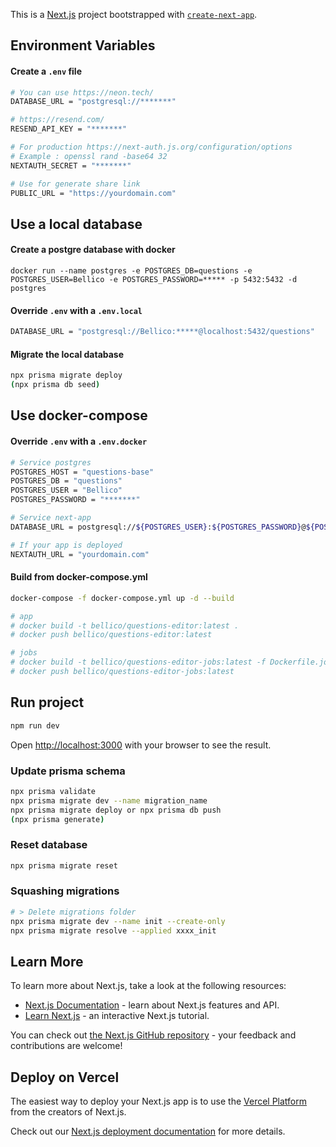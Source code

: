 This is a [Next.js](https://nextjs.org/) project bootstrapped with [`create-next-app`](https://github.com/vercel/next.js/tree/canary/packages/create-next-app).

## Environment Variables

#### Create a **`.env`** file

```bash
# You can use https://neon.tech/
DATABASE_URL = "postgresql://*******"

# https://resend.com/
RESEND_API_KEY = "*******"

# For production https://next-auth.js.org/configuration/options
# Example : openssl rand -base64 32
NEXTAUTH_SECRET = "*******"

# Use for generate share link
PUBLIC_URL = "https://yourdomain.com"
```

## Use a local database

#### Create a postgre database with docker

```
docker run --name postgres -e POSTGRES_DB=questions -e POSTGRES_USER=Bellico -e POSTGRES_PASSWORD=***** -p 5432:5432 -d postgres
```

#### Override **`.env`** with a **`.env.local`**

```bash
DATABASE_URL = "postgresql://Bellico:*****@localhost:5432/questions"
```

#### Migrate the local database

```bash
npx prisma migrate deploy
(npx prisma db seed)
```

## Use docker-compose

#### Override **`.env`** with a **`.env.docker`**

```bash
# Service postgres
POSTGRES_HOST = "questions-base"
POSTGRES_DB = "questions"
POSTGRES_USER = "Bellico"
POSTGRES_PASSWORD = "*******"

# Service next-app
DATABASE_URL = postgresql://${POSTGRES_USER}:${POSTGRES_PASSWORD}@${POSTGRES_HOST}:5432/${POSTGRES_DB}

# If your app is deployed
NEXTAUTH_URL = "yourdomain.com"
```

#### Build from docker-compose.yml

```bash
docker-compose -f docker-compose.yml up -d --build

# app
# docker build -t bellico/questions-editor:latest .
# docker push bellico/questions-editor:latest

# jobs
# docker build -t bellico/questions-editor-jobs:latest -f Dockerfile.jobs .
# docker push bellico/questions-editor-jobs:latest
```

## Run project


```bash
npm run dev
```

Open [http://localhost:3000](http://localhost:3000) with your browser to see the result.

### Update prisma schema

```bash
npx prisma validate
npx prisma migrate dev --name migration_name
npx prisma migrate deploy or npx prisma db push
(npx prisma generate)
```
### Reset database

```bash
npx prisma migrate reset
```
### Squashing migrations

```bash
# > Delete migrations folder
npx prisma migrate dev --name init --create-only
npx prisma migrate resolve --applied xxxx_init
```

## Learn More

To learn more about Next.js, take a look at the following resources:

- [Next.js Documentation](https://nextjs.org/docs) - learn about Next.js features and API.
- [Learn Next.js](https://nextjs.org/learn) - an interactive Next.js tutorial.

You can check out [the Next.js GitHub repository](https://github.com/vercel/next.js/) - your feedback and contributions are welcome!

## Deploy on Vercel

The easiest way to deploy your Next.js app is to use the [Vercel Platform](https://vercel.com/new?utm_medium=default-template&filter=next.js&utm_source=create-next-app&utm_campaign=create-next-app-readme) from the creators of Next.js.

Check out our [Next.js deployment documentation](https://nextjs.org/docs/deployment) for more details.
